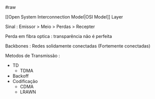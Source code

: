 #raw 

[[Open System Interconnection Model|OSI Model]] Layer

Sinal : Emissor > Meio > Perdas > Recepter

Perda em fibra optica : transparência não é perfeita

Backbones : Redes solidamente conectadas (Fortemente conectadas)


Metodos de Transmissão :
- TD
	- TDMA
- Backoff
- Codificação
	- CDMA
	- LRAWN